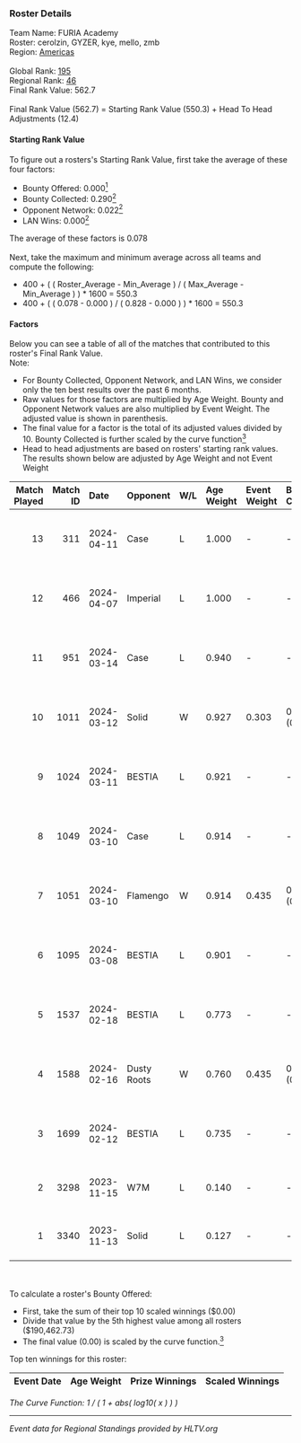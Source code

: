 ### Roster Details<br />
Team Name: FURIA Academy<br />
Roster: cerolzin, GYZER, kye, mello, zmb<br />
Region: [Americas]( ../standings_americas.md)<br />
<br />
Global Rank: [195](../standings_global.md)<br />
Regional Rank: [46]( ../standings_americas.md)<br />
Final Rank Value:  562.7<br />
<br />
Final Rank Value (562.7) = Starting Rank Value (550.3) + Head To Head Adjustments (12.4)<br />

#### Starting Rank Value<br />
To figure out a rosters's Starting Rank Value, first take the average of these four factors:<br />
- Bounty Offered: 0.000[<sup>1</sup>](#table2)
- Bounty Collected: 0.290[<sup>2</sup>](#table1)
- Opponent Network: 0.022[<sup>2</sup>](#table1)
- LAN Wins: 0.000[<sup>2</sup>](#table1)

The average of these factors is 0.078<br />
<br />
Next, take the maximum and minimum average across all teams and compute the following:<br />
- 400 + ( ( Roster_Average - Min_Average ) / ( Max_Average - Min_Average ) ) * 1600 = 550.3
- 400 + ( ( 0.078 - 0.000 ) / ( 0.828 - 0.000 ) ) * 1600 = 550.3


#### Factors<br />
Below you can see a table of all of the matches that contributed to this roster's Final Rank Value.<br />
Note:<br />

- For Bounty Collected, Opponent Network, and LAN Wins, we consider only the ten best results over the past 6 months.
- Raw values for those factors are multiplied by Age Weight. Bounty and Opponent Network values are also multiplied by Event Weight. The adjusted value is shown in parenthesis.
- The final value for a factor is the total of its adjusted values divided by 10. Bounty Collected is further scaled by the curve function[<sup>3</sup>](#curveFunction)
- Head to head adjustments are based on rosters' starting rank values. The results shown below are adjusted by Age Weight and not Event Weight
<span id="table1"></span><br />


| Match Played | Match ID | Date       | Opponent    | W/L | Age Weight | Event Weight | Bounty Collected | Opponent Network | LAN Wins  | H2H Adj. | Roster                                |
| -: | -: | :- | :- | :- | :- | :- | :- | :- | :- | -: | :- |
|           13 |      311 | 2024-04-11 | Case        | L   | 1.000      | -            | -                | -                | -         |    -6.06 | cerolzin, GYZER, kye, mello, zmb      |
|           12 |      466 | 2024-04-07 | Imperial    | L   | 1.000      | -            | -                | -                | -         |    -0.11 | Bruninho, cerolzin, GYZER, kye, mello |
|           11 |      951 | 2024-03-14 | Case        | L   | 0.940      | -            | -                | -                | -         |    -5.66 | Bruninho, cerolzin, GYZER, kye, mello |
|           10 |     1011 | 2024-03-12 | Solid       | W   | 0.927      | 0.303        | 0.126 (0.035)    | 0.584 (0.164)    | 0 (0.000) |    24.31 | Bruninho, cerolzin, GYZER, kye, mello |
|            9 |     1024 | 2024-03-11 | BESTIA      | L   | 0.921      | -            | -                | -                | -         |    -4.31 | Bruninho, cerolzin, GYZER, kye, mello |
|            8 |     1049 | 2024-03-10 | Case        | L   | 0.914      | -            | -                | -                | -         |    -4.37 | Bruninho, cerolzin, GYZER, kye, mello |
|            7 |     1051 | 2024-03-10 | Flamengo    | W   | 0.914      | 0.435        | 0.000 (0.000)    | 0.114 (0.045)    | 0 (0.000) |    12.99 | Bruninho, cerolzin, GYZER, kye, mello |
|            6 |     1095 | 2024-03-08 | BESTIA      | L   | 0.901      | -            | -                | -                | -         |    -3.90 | Bruninho, cerolzin, GYZER, kye, mello |
|            5 |     1537 | 2024-02-18 | BESTIA      | L   | 0.773      | -            | -                | -                | -         |    -3.51 | Bruninho, cerolzin, GYZER, kye, mello |
|            4 |     1588 | 2024-02-16 | Dusty Roots | W   | 0.760      | 0.435        | 0.000 (0.000)    | 0.024 (0.008)    | 0 (0.000) |     7.31 | Bruninho, cerolzin, GYZER, kye, mello |
|            3 |     1699 | 2024-02-12 | BESTIA      | L   | 0.735      | -            | -                | -                | -         |    -3.15 | Bruninho, cerolzin, GYZER, kye, mello |
|            2 |     3298 | 2023-11-15 | W7M         | L   | 0.140      | -            | -                | -                | -         |    -0.74 | Bruninho, GYZER, kye, lub, mello      |
|            1 |     3340 | 2023-11-13 | Solid       | L   | 0.127      | -            | -                | -                | -         |    -0.41 | Bruninho, GYZER, kye, lub, mello      |

<br />
<span id="table2"></span><br />
To calculate a roster's Bounty Offered:<br />

- First, take the sum of their top 10 scaled winnings ($0.00)
- Divide that value by the 5th highest value among all rosters ($190,462.73)
- The final value (0.00) is scaled by the curve function.[<sup>3</sup>](#curveFunction)

Top ten winnings for this roster:<br />

| Event Date | Age Weight | Prize Winnings | Scaled Winnings |
| :- | -: | :- | :- |


<span id="curveFunction"></span>_The Curve Function: 1 / ( 1 + abs( log10( x ) ) )_<br />

---
_Event data for Regional Standings provided by HLTV.org_<br />
